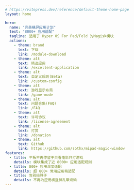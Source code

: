 ```yaml
---
# https://vitepress.dev/reference/default-theme-home-page
layout: home

hero:
  name: "完美横屏应用计划"
  text: "8000+ 应用适配"
  tagline: 适用于 Hyper OS For Pad/Fold 的Magisk模块
  actions:
    - theme: brand
      text: 下载
      link: /module-download
    - theme: alt
      text: 精选应用
      link: /excellent-application
    - theme: alt
      text: 自定义规则(Beta)
      link: /custom-config
    - theme: alt
      text: 游戏显示布局
      link: /game-mode
    - theme: alt
      text: 问题合集(FAQ)
      link: /FAQ
    - theme: alt
      text: 许可协议
      link: /license-agreement
    - theme: alt
      text: 打赏
      link: /donation
    - theme: alt
      text: Github
      link: https://github.com/sothx/mipad-magic-window
features:
  - title: 平板不再停留于只看电影只打游戏
    details: 模块集成了近 8000+ 应用适配规则
  - title: 800+ 应用深度适配
    details: 超 800+ 常用应用精适配
  - title: 告别扭脖子
    details: 不再为应用横竖屏乱窜烦恼
---
```


